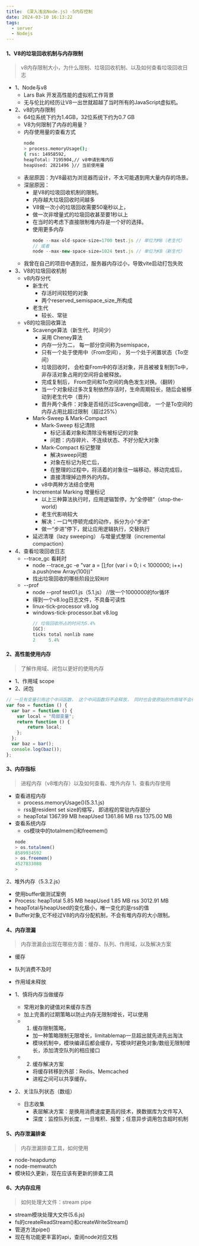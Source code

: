 ```yaml
---
title: 《深入浅出Node.js》-5内存控制
date: 2024-03-10 16:13:22
tags:
  - server
  - Nodejs
---
```

#### 1、V8的垃圾回收机制与内存限制
> v8内存限制大小，为什么限制、垃圾回收机制、以及如何查看垃圾回收日志
- 1、Node与v8
  - Lars Bak 开发高性能的虚拟机工作背景
  - 无与伦比的经历让V8一出世就超越了当时所有的JavaScript虚拟机。
- 2、v8的内存限制
  - 64位系统下约为1.4GB，32位系统下约为0.7 GB
  - V8为何限制了内存的用量？
  - 内存使用量的查看方式
    ```bash
    node
    > process.memoryUsage();
    { rss: 14958592,
    heapTotal: 7195904,// v8申请到堆内存
    heapUsed: 2821496 }// 当前使用量
    ```
  - 表层原因：为V8最初为浏览器而设计，不太可能遇到用大量内存的场景。
  - 深层原因：
    - 是V8的垃圾回收机制的限制。
    - 内存越大垃圾回收时间越多
    - V8做一次小的垃圾回收需要50毫秒以上， 
    - 做一次非增量式的垃圾回收甚至要1秒以上
    - 在当时的考虑下直接限制堆内存是一个好的选择。
    - 使用更多内存
      ```js
      node --max-old-space-size=1700 test.js // 单位为MB（老生代）
      // 或者
      node --max-new-space-size=1024 test.js // 单位为KB（新生代）
      ```
  - 我曾在自己的项目中遇到过，服务器内存过小，导致vite启动打包失败
- 3、V8的垃圾回收机制
  - v8内存分代
    - 新生代
      - 存活时间较短的对象
      - 两个reserved_semispace_size_所构成
    - 老生代
      - 较长、常驻
  - v8的垃圾回收算法
    - Scavenge算法（新生代、时间少）
      - 采用 Cheney算法
      - 内存一分为二， 每一部分空间称为semispace，
      - 只有一个处于使用中（From空间）， 另一个处于闲置状态（To空间） 
      - 垃圾回收时， 会检查From中的存活对象，并且被被复制到To中，非存活对象占用的空间将会被释放。 
      - 完成复制后， From空间和To空间的角色发生对换。（翻转）
      - 当一个对象经过多次复制依然存活时，生命周期较长，随后会被移动到老生代中（晋升）
      - 晋升两个条件：对象是否经历过Scavenge回收， 一个是To空间的内存占用比超过限制（超过25%）
    - Mark-Sweep & Mark-Compact
      - Mark-Sweep 标记清除
        - 标记活着对象和清除没有被标记的对象
        - 问题：内存碎片、不连续状态、不好分配大对象
      - Mark-Compact 标记整理
        - 解决sweep问题
        - 对象在标记为死亡后，
        - 在整理的过程中，将活着的对象往一端移动，移动完成后，
        - 直接清理掉边界外的内存。
      - v8中两种方法结合使用
    - Incremental Marking 增量标记
      - 以上三种算法执行时，应用逻辑暂停，为“全停顿”（stop-the-world） 
      - 老生代影响较大
      - 解决：一口气停顿完成的动作，拆分为小“步进”
      - 做一“步进”停下，就让应用逻辑执行，交替执行
    - 延迟清理（lazy sweeping） 与增量式整理（incremental compaction）
- 4、查看垃圾回收日志
  - --trace_gc 看耗时
    - node --trace_gc -e "var a = [];for (var i = 0; i < 1000000; i++) a.push(new Array(100))"
    - 找出垃圾回收的哪些阶段比较`耗时`
  - --prof
    -  node --prof test01.js（5.1.js） //放一个1000000的for循环
    -  得到一个v8.log日志文件，不具备可读性
    -  linux-tick-processor v8.log
    -  windows-tick-processor.bat v8.log
       ```js
       // 垃圾回收所占的时间为5.4%
       [GC]:
       ticks total nonlib name
       2     5.4%
       ```

#### 2、高性能使用内存
> 了解作用域、闭包以更好的使用内存
- 1、作用域 scope
- 2、闭包
```js
// 一旦有变量引用这个中间函数， 这个中间函数将不会释放， 同时也会使原始的作用域不会得到释放， 
var foo = function () {
  var bar = function () {
    var local = "局部变量";
    return function () {
        return local;
    };
  };
  var baz = bar();
  console.log(baz());
};
```

#### 3、内存指标
> 进程内存（v8堆内存）以及如何查看、堆外内存
1、查看内存使用
  - 查看进程内存
    - process.memoryUsage()(5.3.1.js)
    - rss是resident set size的缩写， 即进程的常驻内存部分
    - heapTotal 1367.99 MB heapUsed 1361.86 MB rss 1375.00 MB
  - 查看系统内存
    - os模块中的totalmem()和freemem()
    ```js
    node
    > os.totalmem()
    8589934592
    > os.freemem()
    4527833088
    >
    ```
2、堆外内存（5.3.2.js）
  - 使用buffer做测试案例
  - Process: heapTotal 5.85 MB heapUsed 1.85 MB rss 3012.91 MB
  - heapTotal与heapUsed的变化极小，唯一变化的是rss的值
  - Buffer对象,它不经过V8的内存分配机制，不会有堆内存的大小限制。

#### 4、内存泄漏
> 内存泄漏会出现在哪些方面：缓存、队列、作用域，以及解决方案
- 缓存
- 队列消费不及时
- 作用域未释放

- 1、慎将内存当做缓存
  - 常用对象的键值对来缓存东西
  - 加上完善的过期策略以防止内存无限制增长，可以使用
  - 1. 缓存限制策略，
    - 加一种策略限制无限增长，limitablemap一旦超出就先进先出淘汰
    - 模块机制中，模块编译后都会缓存，写模块时避免对象/数组无限制增长，添加清空队列的相应接口
  - 2. 缓存解决方案
    - 将缓存转移到外部：Redis、Memcached
    - 进程之间可以共享缓存。
- 2、关注队列状态（数组）
  - 日志收集
    - 表层解决方案：是换用消费速度更高的技术，换数据库为文件写入
    - 深度：监控队列长度，一旦堆积、报警；任意异步调用包含超时机制

#### 5、内存泄漏排查
> 内存泄漏排查工具，如何使用
- node-heapdump
- node-memwatch
- 模块较久更新，现在应该有更新的排查工具

#### 6、大内存应用
> 如何处理大文件：stream pipe
- stream模块处理大文件(5.6.js)
- fs的createReadStream()和createWriteStream()
- 管道方法pipe()
- 现在有功能更丰富的api，查阅node对应文档
